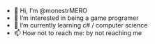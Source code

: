 - 👋 Hi, I’m @monestrMERO
- 👀 I’m interested in being a game programer
- 🌱 I’m currently learning c# / computer science
- 📫 How not to reach me: by not reaching me

<!---
monestrMERO/monestrMERO is a ✨ special ✨ repository because its `README.md` (this file) appears on your GitHub profile.
You can click the Preview link to take a look at your changes.
--->
